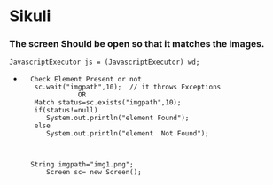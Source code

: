 # Sikuli


### The screen Should be open so that it matches  the images.

	JavascriptExecutor js = (JavascriptExecutor) wd;


*		Check Element Present or not   
		 sc.wait("imgpath",10);  // it throws Exceptions   
					OR   
		 Match status=sc.exists("imgpath",10);  
		 if(status!=null)  
			System.out.println("element Found");   
		 else   
			System.out.println("element  Not Found");



		String imgpath="img1.png";
			Screen sc= new Screen();  
	
				
			
	
	
